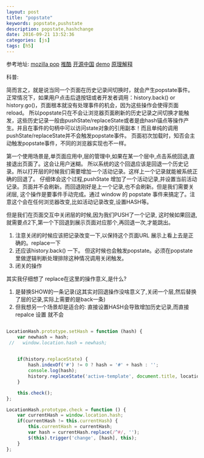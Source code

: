 ```yaml
---
layout: post
title: "popstate"
keywords: popstate,pushstate
description: popstate,hashchange
date: 2016-09-21 13:52:36
categories: [js]
tags: [h5]
---
```


参考地址: 
[mozilla pop](https://developer.mozilla.org/zh-CN/docs/Web/Events/popstate)
[推酷](http://www.tuicool.com/articles/uAniau)
[开源中国](http://www.oschina.net/p/historyjs?fromerr=JstAflHH)
[demo](http://browserstate.github.io/history.js/demo/)
[原理解释](http://www.tuicool.com/articles/N7nAJbi)

科普:

简而言之，就是说当同一个页面在历史记录间切换时，就会产生popstate事件。
正常情况下，如果用户点击后退按钮或者开发者调用：history.back() or history.go()，页面根本就没有处理事件的机会，因为这些操作会使得页面reload。
所以popstate只在不会让浏览器页面刷新的历史记录之间切换才能触发，这些历史记录一般由pushState/replaceState或者是由hash锚点等操作产生。并且在事件的句柄中可以访问state对象的引用副本！而且单纯的调用pushState/replaceState并不会触发popstate事件。
页面初次加载时，知否会主动触发popstate事件，不同的浏览器实现也不一样。

第一个使用场景是,单页面应用中,层的管理中,如果在某一个层中,点击系统回退,直接退出页面了。这会让用户迷糊。
所以系统的这个回退应该是回退一个历史记录。所以打开层的时候我们需要增加一个活动记录。这样上一个记录就能被系统正确的回退了。
仔细体会这个过程,pushState 增加了一个活动记录,并设置当前活动记录。页面并不会刷新。而回退刚好是上一个记录,也不会刷新。但是我们需要关闭层,
这个操作是要事件手动完成。通过 window 的 popstate 事件来搞定了。注意这个会在任何浏览器改变,比如活动记录改变,设置HASH等。


但是我们在页面交互中关闭层的时候,因为我们PUSH了一个记录, 这时候如果回退,就需要点2下,第一个下回退到展示页面对应那个,再回退一次,才能跳出。

1. 注意关闭的时候应该把记录改变一下,以保持这个页面URL 展示上看上去是正确的。replace一下
2. 还应该history.back() 一下。 但这时候也会触发popstate。必须在popstate 里做逻辑判断处理排除这种情况调用关闭触发。
3. 闭关的操作

其实我仔细想了 replace在这里的操作意义,是什么?

1. 是替换SHOW的一条记录(这其实对回退操作没啥意义了,关闭一个层,然后替换了层的记录,实际上需要的是back一条)
2. 但我想另一个场景却是适合的: 直接设置HASH会导致增加历史记录,而直接repalce 设置 就不会



```js

LocationHash.prototype.setHash = function (hash) {
    var newhash = hash;
 //   window.location.hash = newhash;
  

    if(history.replaceState) {
        hash.indexOf('#') != 0 ? hash = '#' + hash : '';
        console.log(hash);
        history.replaceState('active-template', document.title, location.pathname + location.search + hash);
    }

    this.check();
};

LocationHash.prototype.check = function () {
    var currentHash = window.location.hash;
    if(currentHash != this.currentHash) {
        this.currentHash = currentHash;
        var hash = currentHash.replace(/^#/, '');
        $(this).trigger('change', [hash], this);
    }
};


```








 
 